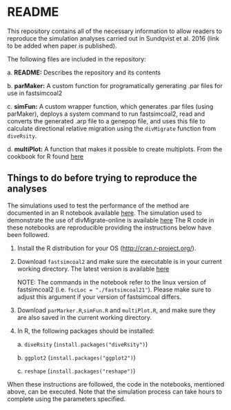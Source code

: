 # README

This repository contains all of the necessary information to allow readers to reproduce the simulation analyses carried out in Sundqvist et al. 2016 (link to be added when paper is published).

The following files are included in the repository:

a. __README:__ Describes the repository and its contents

b. __parMaker:__ A custom function for programatically generating .par files for use in fastsimcoal2

c. __simFun:__ A custom wrapper function, which generates .par files (using parMaker), deploys a system command to run fastsimcoal2, read and converts the generated .arp file to a genepop file, and uses this file to calculate directional relative migration using the `divMigrate` function from `diveRsity`.

d. __multiPlot:__ A function that makes it possible to create multiplots. From the cookbook for R found [here](http://www.cookbook-r.com/Graphs/Multiple_graphs_on_one_page_%28ggplot2%29/)

## Things to do before trying to reproduce the analyses

The simulations used to test the performance of the method are documented in an R notebook available [here](https://rpubs.com/lisasundqvist/SimulationsSundqvist16). The simulation used to demonstrate the use of divMigrate-online is available [here](http://rpubs.com/lisasundqvist/divMigrate-online) The R code in these notebooks are reproducible providing the instructions below have been followed.

1. Install the R distribution for your OS (http://cran.r-project.org/).

2. Download `fastsimcoal2` and make sure the executable is in your current working directory. The latest version is available [here](http://cmpg.unibe.ch/software/fastsimcoal2/)

    NOTE: The commands in the notebook refer to the linux version of fastsimcoal2 (i.e. `fscLoc = "./fastsimcoal21"`). Please make sure to adjust this argument if your version of fastsimcoal differs.

3. Download `parMarker.R`,`simFun.R` and `multiPlot.R`, and make sure they are also saved in the current working directory.

4. In R, the following packages should be installed:
    
    a. `diveRsity` (`install.packages("diveRsity")`)
    
    b. `ggplot2` (`install.packages("ggplot2")`)
    
    c. `reshape` (`install.packages("reshape")`)
    
When these instructions are followed, the code in the notebooks, mentioned above, can be executed. Note that the simulation process can take hours to complete using the parameters specified.
